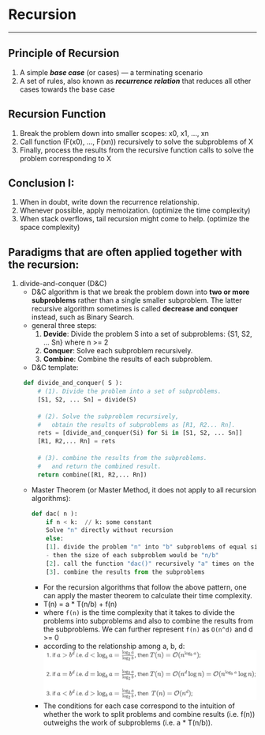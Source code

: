 # Recursion
---
## Principle of Recursion
1. A simple _**base case**_ (or cases) — a terminating scenario
2. A set of rules, also known as _**recurrence relation**_ that reduces all other cases towards the base case
## Recursion Function
1. Break the problem down into smaller scopes: x0, x1, ..., xn
2. Call function (F(x0), ..., F(xn)) recursively to solve the subproblems of X
3. Finally, process the results from the recursive function calls to solve the problem corresponding to X
## Conclusion I:
1. When in doubt, write down the recurrence relationship.
2. Whenever possible, apply memoization. (optimize the time complexity)
3. When stack overflows, tail recursion might come to help. (optimize the space complexity)
## Paradigms that are often applied together with the recursion:
1. divide-and-conquer (D&C)
   - D&C algorithm is that we break the problem down into **two or more subproblems** rather than a single smaller subproblem. The latter recursive algorithm sometimes is called **decrease and conquer** instead, such as Binary Search.
   - general three steps:
     1. **Devide**: Divide the problem S into a set of subproblems: {S1, S2, ... Sn} where n >= 2
     2. **Conquer**: Solve each subproblem recursively. 
     3. **Combine**: Combine the results of each subproblem.
   - D&C template:
   ```python
    def divide_and_conquer( S ):
        # (1). Divide the problem into a set of subproblems.
        [S1, S2, ... Sn] = divide(S)

        # (2). Solve the subproblem recursively,
        #   obtain the results of subproblems as [R1, R2... Rn].
        rets = [divide_and_conquer(Si) for Si in [S1, S2, ... Sn]]
        [R1, R2,... Rn] = rets

        # (3). combine the results from the subproblems.
        #   and return the combined result.
        return combine([R1, R2,... Rn])
   ```
   - Master Theorem (or Master Method, it does not apply to all recursion algorithms):
        ```python
        def dac( n ):
            if n < k:  // k: some constant
            Solve "n" directly without recursion
            else:
            [1]. divide the problem "n" into "b" subproblems of equal size.
            - then the size of each subproblem would be "n/b"
            [2]. call the function "dac()" recursively "a" times on the subproblems
            [3]. combine the results from the subproblems
        ```
        - For the recursion algorithms that follow the above pattern, one can apply the master theorem to calculate their time complexity.
        - T(n) = a * T(n/b) + f(n)
        - where `f(n)` is the time complexity that it takes to divide the problems into subproblems and also to combine the results from the subproblems. We can further represent `f(n)` as `O(n^d)` and d >= 0
        - according to the relationship among a, b, d:
        ![master theorem formula](https://github.com/chopchap/leetcode/blob/main/images/Master%20theorem%20formula.png?raw=true)
        - The conditions for each case correspond to the intuition of whether the work to split problems and combine results (i.e. f(n)) outweighs the work of subproblems (i.e. a * T(n/b)).
